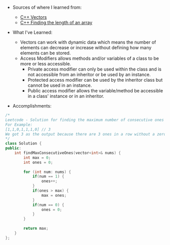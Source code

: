 - Sources of where I learned from:
  - [C++ Vectors](https://www.bitdegree.org/learn/c-plus-plus-vector)
  - [C++ Finding the length of an array](https://www.tutorialspoint.com/how-do-i-find-the-length-of-an-array-in-c-cplusplus)
 

- What I've Learned:
  - Vectors can work with dynamic data which means the number of elements can decrease or increase without defining how many elements can be stored.
  - Access Modifiers allows methods and/or variables of a class to be more or less accessible.
    - Private access modifier can only be used within the class and is not accessible from an inheritor or be used by an instance.
    - Protected access modifier can be used by the inheritor class but cannot be used in an instance.
    - Public access modifier allows the variable/method be accessible in a class' instance or in an inheritor.

- Accomplishments:
```c++
/*
Leetcode - Solution for finding the maximum number of consecutive ones and the chain will be broken if a zero is encountered.
For Example:
[1,1,0,1,1,1,0] // 3
We got 3 as the output because there are 3 ones in a row without a zero breaking the chain.
*/
class Solution {
public:
    int findMaxConsecutiveOnes(vector<int>& nums) {
        int max = 0;
        int ones = 0;
        
        for (int num: nums) {
            if(num == 1) {
                ones++;
            }
            if(ones > max) {
                max = ones;
            }
            if(num == 0) {
                ones = 0;
            }
        }
            
        return max;
    }
};
```
